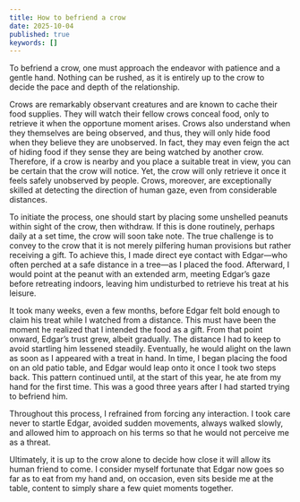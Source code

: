 ```yaml
---
title: How to befriend a crow
date: 2025-10-04
published: true
keywords: []
---
```



To befriend a crow, one must approach the endeavor with patience and a gentle hand. Nothing can be rushed, as it is entirely up to the crow to decide the pace and depth of the relationship.

Crows are remarkably observant creatures and are known to cache their food supplies. They will watch their fellow crows conceal food, only to retrieve it when the opportune moment arises. Crows also understand when they themselves are being observed, and thus, they will only hide food when they believe they are unobserved. In fact, they may even feign the act of hiding food if they sense they are being watched by another crow. Therefore, if a crow is nearby and you place a suitable treat in view, you can be certain that the crow will notice. Yet, the crow will only retrieve it once it feels safely unobserved by people. Crows, moreover, are exceptionally skilled at detecting the direction of human gaze, even from considerable distances.

To initiate the process, one should start by placing some unshelled peanuts within sight of the crow, then withdraw. If this is done routinely, perhaps daily at a set time, the crow will soon take note. The true challenge is to convey to the crow that it is not merely pilfering human provisions but rather receiving a gift. To achieve this, I made direct eye contact with Edgar—who often perched at a safe distance in a tree—as I placed the food. Afterward, I would point at the peanut with an extended arm, meeting Edgar’s gaze before retreating indoors, leaving him undisturbed to retrieve his treat at his leisure.

It took many weeks, even a few months, before Edgar felt bold enough to claim his treat while I watched from a distance. This must have been the moment he realized that I intended the food as a gift. From that point onward, Edgar’s trust grew, albeit gradually. The distance I had to keep to avoid startling him lessened steadily. Eventually, he would alight on the lawn as soon as I appeared with a treat in hand. In time, I began placing the food on an old patio table, and Edgar would leap onto it once I took two steps back. This pattern continued until, at the start of this year, he ate from my hand for the first time. This was a good three years after I had started trying to befriend him.

Throughout this process, I refrained from forcing any interaction. I took care never to startle Edgar, avoided sudden movements, always walked slowly, and allowed him to approach on his terms so that he would not perceive me as a threat.

Ultimately, it is up to the crow alone to decide how close it will allow its human friend to come. I consider myself fortunate that Edgar now goes so far as to eat from my hand and, on occasion, even sits beside me at the table, content to simply share a few quiet moments together.
